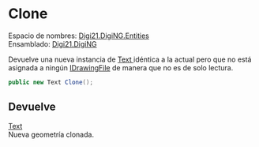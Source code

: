 # Clone

Espacio de nombres: [Digi21.DigiNG.Entities](https://app.gitbook.com/@digi21/s/ayuda-de-digi21/~/drafts/-MXR80mySoUUhqygVNjW/digi3d-net/programacion/.net/referencia/digi21.diging/digi21.diging.entities)   
Ensamblado: [Digi21.DigiNG](https://app.gitbook.com/@digi21/s/ayuda-de-digi21/~/drafts/-MXR80mySoUUhqygVNjW/digi3d-net/programacion/.net/referencia/digi21.diging)​‌

Devuelve una nueva instancia de [Text ](../../text/)idéntica a la actual pero que no está asignada a ningún [IDrawingFile](../../../digi21.diging.io/idrawingfile/) de manera que no es de solo lectura.

```csharp
public new Text Clone();‌
```

## Devuelve

[Text](../../text/)  
Nueva geometría clonada.



